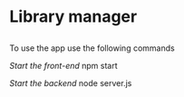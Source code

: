 # Library manager

## 
To use the app use the following commands

*Start the front-end*
npm start

*Start the backend*
node server.js
